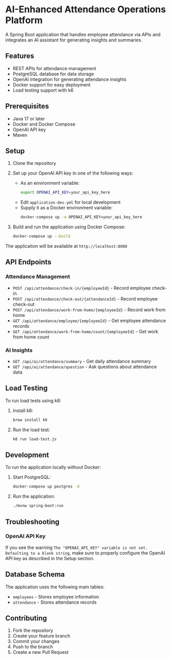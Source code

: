 # AI-Enhanced Attendance Operations Platform

A Spring Boot application that handles employee attendance via APIs and integrates an AI assistant for generating insights and summaries.

## Features

- REST APIs for attendance management
- PostgreSQL database for data storage
- OpenAI integration for generating attendance insights
- Docker support for easy deployment
- Load testing support with k6

## Prerequisites

- Java 17 or later
- Docker and Docker Compose
- OpenAI API key
- Maven

## Setup

1. Clone the repository
2. Set up your OpenAI API key in one of the following ways:
   - As an environment variable:
     ```bash
     export OPENAI_API_KEY=your_api_key_here
     ```
   - Edit `application-dev.yml` for local development
   - Supply it as a Docker environment variable:
     ```bash
     docker-compose up -e OPENAI_API_KEY=your_api_key_here
     ```

3. Build and run the application using Docker Compose:
   ```bash
   docker-compose up --build
   ```

The application will be available at `http://localhost:8080`

## API Endpoints

### Attendance Management

- `POST /api/attendance/check-in/{employeeId}` - Record employee check-in
- `POST /api/attendance/check-out/{attendanceId}` - Record employee check-out
- `POST /api/attendance/work-from-home/{employeeId}` - Record work from home
- `GET /api/attendance/employee/{employeeId}` - Get employee attendance records
- `GET /api/attendance/work-from-home/count/{employeeId}` - Get work from home count

### AI Insights

- `GET /api/ai/attendance/summary` - Get daily attendance summary
- `GET /api/ai/attendance/question` - Ask questions about attendance data

## Load Testing

To run load tests using k6:

1. Install k6:
   ```bash
   brew install k6
   ```

2. Run the load test:
   ```bash
   k6 run load-test.js
   ```

## Development

To run the application locally without Docker:

1. Start PostgreSQL:
   ```bash
   docker-compose up postgres -d
   ```

2. Run the application:
   ```bash
   ./mvnw spring-boot:run
   ```

## Troubleshooting

### OpenAI API Key
If you see the warning `The "OPENAI_API_KEY" variable is not set. Defaulting to a blank string`, make sure to properly configure the OpenAI API key as described in the Setup section.

## Database Schema

The application uses the following main tables:

- `employees` - Stores employee information
- `attendance` - Stores attendance records

## Contributing

1. Fork the repository
2. Create your feature branch
3. Commit your changes
4. Push to the branch
5. Create a new Pull Request 